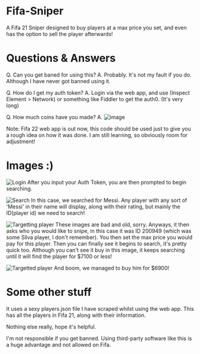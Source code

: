 # Fifa-Sniper
A Fifa 21 Sniper designed to buy players at a max price you set, and even has the option to sell the player afterwards!

# Questions & Answers
Q. Can you get baned for using this?
A. Probably. It's not my fault if you do. Although I have never got banned using it.
 
Q. How do I get my auth token?
A. Login via the web app, and use (Inspect Element > Network) or something like Fiddler to get the auth0. (It's very long)

Q. How much coins have you made?
A. ![image](https://user-images.githubusercontent.com/70807878/137012264-964a1bd7-247c-4680-977b-a16db843d8b7.png)


Note: Fifa 22 web app is out now, this code should be used just to give you a rough idea on how it was done. I am still learning, so obviously room for adjustment!

# Images :)

![Login](https://user-images.githubusercontent.com/70807878/137010816-df8c108c-f523-420f-bc14-3ef4067e037a.png)
After you input your Auth Token, you are then prompted to begin searching.

![Search](https://user-images.githubusercontent.com/70807878/137011029-edb27dac-5485-4683-ad7a-b6dcfbb29068.png)
In this case, we searched for Messi. Any player with any sort of 'Messi' in their name will display, along with their rating, but mainly the ID(player id) we need to search!

![Targetting player](https://user-images.githubusercontent.com/70807878/137011291-b1475d36-ea3d-45a3-94ba-622c85f5fa93.png)
These images are bad and old, sorry. Anyways, it then asks who you would like to snipe, in this case it was ID 200949 (which was some Silva player, I don't remember). You then set the max price you would pay for this player. Then you can finally see it begins to search, it's pretty quick too. Although you can't see it buy in this image, it keeps searching until it will find the player for $7100 or less! 

![Targetted player](https://user-images.githubusercontent.com/70807878/137011823-04c09b7b-bf0e-4fdf-839b-36ac234ef75f.png)
And boom, we managed to buy him for $6900! 


# Some other stuff
It uses a sexy players.json file I have scraped whilst using the web app. This has all the players in Fifa 21, along with their information.

Nothing else really, hope it's helpful.

I'm not responsible if you get banned. Using third-party software like this is a huge advantage and not allowed on Fifa.








